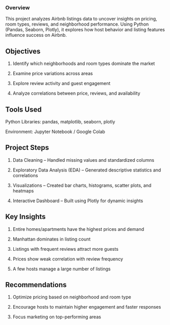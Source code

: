 ### **Overview**

This project analyzes Airbnb listings data to uncover insights on pricing, room types, reviews, and neighborhood performance. Using Python (Pandas, Seaborn, Plotly), it explores how host behavior and listing features influence success on Airbnb.

## **Objectives**

  1. Identify which neighborhoods and room types dominate the market

  2. Examine price variations across areas

  3. Explore review activity and guest engagement

  4. Analyze correlations between price, reviews, and availability

## **Tools Used**

Python Libraries: pandas, matplotlib, seaborn, plotly

Environment: Jupyter Notebook / Google Colab

## **Project Steps**

  1. Data Cleaning – Handled missing values and standardized columns

  2. Exploratory Data Analysis (EDA) – Generated descriptive statistics and correlations

  3. Visualizations – Created bar charts, histograms, scatter plots, and heatmaps

  4. Interactive Dashboard – Built using Plotly for dynamic insights

## **Key Insights**

  1. Entire homes/apartments have the highest prices and demand

  2. Manhattan dominates in listing count

  3. Listings with frequent reviews attract more guests

  4. Prices show weak correlation with review frequency

  5. A few hosts manage a large number of listings

## **Recommendations**

1. Optimize pricing based on neighborhood and room type

2. Encourage hosts to maintain higher engagement and faster responses

3. Focus marketing on top-performing areas


